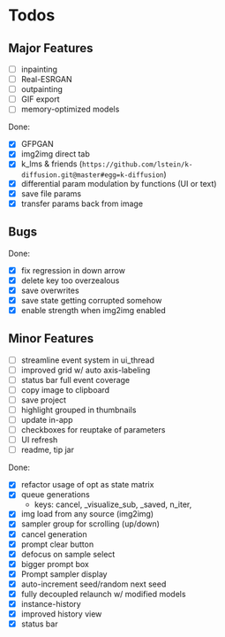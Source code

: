 # Todos

## Major Features

- [ ] inpainting
- [ ] Real-ESRGAN
- [ ] outpainting
- [ ] GIF export
- [ ] memory-optimized models

Done:

- [x] GFPGAN
- [x] img2img direct tab
- [x] k_lms & friends (`https://github.com/lstein/k-diffusion.git@master#egg=k-diffusion`)
- [x] differential param modulation by functions (UI or text)
- [x] save file params
- [x] transfer params back from image

## Bugs



Done:

- [x] fix regression in down arrow
- [x] delete key too overzealous
- [x] save overwrites
- [x] save state getting corrupted somehow
- [x] enable strength when img2img enabled
## Minor Features

- [ ] streamline event system in ui_thread
- [ ] improved grid w/ auto axis-labeling
- [ ] status bar full event coverage
- [ ] copy image to clipboard
- [ ] save project
- [ ] highlight grouped in thumbnails
- [ ] update in-app
- [ ] checkboxes for reuptake of parameters
- [ ] UI refresh
- [ ] readme, tip jar

Done:

- [x] refactor usage of opt as state matrix
- [x] queue generations
  - keys: cancel, _visualize_sub, _saved, n_iter,  
- [x] img load from any source (img2img)
- [x] sampler group for scrolling (up/down)
- [x] cancel generation
- [x] prompt clear button
- [x] defocus on sample select
- [x] bigger prompt box
- [x] Prompt sampler display
- [x] auto-increment seed/random next seed
- [x] fully decoupled relaunch w/ modified models
- [x] instance-history
- [x] improved history view
- [x] status bar
